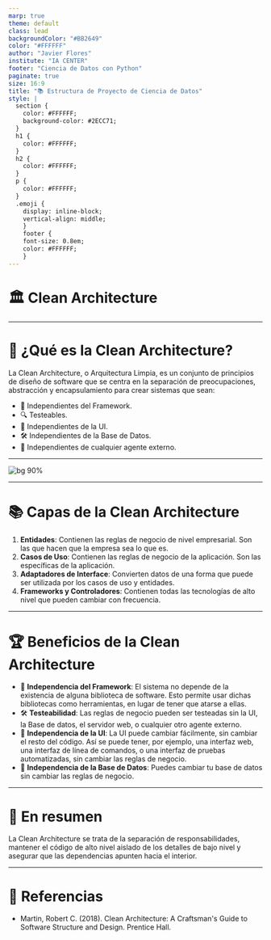 ```yaml
---
marp: true
theme: default
class: lead
backgroundColor: "#BB2649"
color: "#FFFFFF"
author: "Javier Flores"
institute: "IA CENTER"
footer: "Ciencia de Datos con Python"
paginate: true
size: 16:9
title: "📚 Estructura de Proyecto de Ciencia de Datos"
style: |
  section {
    color: #FFFFFF;
    background-color: #2ECC71;
  }
  h1 {
    color: #FFFFFF;
  }
  h2 {
    color: #FFFFFF;
  }
  p {
    color: #FFFFFF;
  }
  .emoji {
    display: inline-block;
    vertical-align: middle;
    }
    footer {
    font-size: 0.8em;
    color: #FFFFFF;
    }
---
```


# 🏛️ Clean Architecture

---

# 🤔 ¿Qué es la Clean Architecture?

La Clean Architecture, o Arquitectura Limpia, es un conjunto de principios de diseño de software que se centra en la separación de preocupaciones, abstracción y encapsulamiento para crear sistemas que sean:

- 🔄 Independientes del Framework.
- 🔍 Testeables.
- 🚀 Independientes de la UI.
- 🛠️ Independientes de la Base de Datos.
- 🔄 Independientes de cualquier agente externo.

---

![bg 90%](https://miro.medium.com/v2/resize:fit:800/1*aIIRwRukVQ8a1ZQtKjYr2A.png)

---

# 📚 Capas de la Clean Architecture

1. **Entidades**: Contienen las reglas de negocio de nivel empresarial. Son las que hacen que la empresa sea lo que es.
2. **Casos de Uso**: Contienen las reglas de negocio de la aplicación. Son las específicas de la aplicación.
3. **Adaptadores de Interface**: Convierten datos de una forma que puede ser utilizada por los casos de uso y entidades.
4. **Frameworks y Controladores**: Contienen todas las tecnologías de alto nivel que pueden cambiar con frecuencia.

---

# 🏆 Beneficios de la Clean Architecture

- 🔄 **Independencia del Framework**: El sistema no depende de la existencia de alguna biblioteca de software. Esto permite usar dichas bibliotecas como herramientas, en lugar de tener que atarse a ellas.
- 🛠️ **Testeabilidad**: Las reglas de negocio pueden ser testeadas sin la UI, la Base de datos, el servidor web, o cualquier otro agente externo.
- 🔄 **Independencia de la UI**: La UI puede cambiar fácilmente, sin cambiar el resto del código. Así se puede tener, por ejemplo, una interfaz web, una interfaz de línea de comandos, o una interfaz de pruebas automatizadas, sin cambiar las reglas de negocio.
- 🔄 **Independencia de la Base de Datos**: Puedes cambiar tu base de datos sin cambiar las reglas de negocio.

---

# 🎯 En resumen

La Clean Architecture se trata de la separación de responsabilidades, mantener el código de alto nivel aislado de los detalles de bajo nivel y asegurar que las dependencias apunten hacia el interior.

---

# 📝 Referencias

- Martin, Robert C. (2018). Clean Architecture: A Craftsman's Guide to Software Structure and Design. Prentice Hall.
